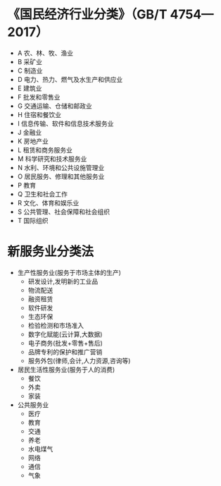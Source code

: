 # 《国民经济行业分类》（GB/T 4754—2017）
* A 农、林、牧、渔业
* B 采矿业
* C 制造业
* D 电力、热力、燃气及水生产和供应业
* E 建筑业
* F 批发和零售业
* G 交通运输、仓储和邮政业
* H 住宿和餐饮业 
* I 信息传输、软件和信息技术服务业
* J 金融业
* K 房地产业
* L 租赁和商务服务业
* M 科学研究和技术服务业
* N 水利、环境和公共设施管理业
* O 居民服务、修理和其他服务业
* P 教育
* Q 卫生和社会工作
* R 文化、体育和娱乐业
* S 公共管理、社会保障和社会组织
* T 国际组织



# 新服务业分类法
* 生产性服务业(服务于市场主体的生产)
  * 研发设计,发明新的工业品
  * 物流配送
  * 融资租赁
  * 软件研发
  * 生态环保
  * 检验检测和市场准入
  * 数字化赋能(云计算,大数据)
  * 电子商务(批发+零售+售后)
  * 品牌专利的保护和推广营销
  * 服务外包(律师,会计,人力资源,咨询等)
* 居民生活性服务业(服务于人的消费)
  * 餐饮
  * 外卖
  * 家装
* 公共服务业
  * 医疗
  * 教育
  * 交通
  * 养老
  * 水电煤气
  * 网络
  * 通信
  * 气象
